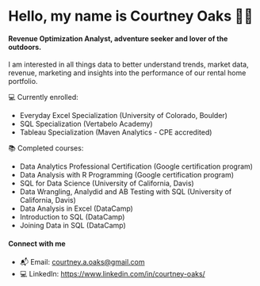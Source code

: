 # Hello, my name is Courtney Oaks 👋🏼

#### **Revenue Optimization Analyst, adventure seeker and lover of the outdoors.**

I am interested in all things data to better understand trends, market data, revenue, marketing and insights into the performance of our rental home portfolio.

💻 Currently enrolled:
- Everyday Excel Specialization (University of Colorado, Boulder)
- SQL Specialization (Vertabelo Academy)
- Tableau Specialization (Maven Analytics - CPE accredited) 

📚 Completed courses:
- Data Analytics Professional Certification (Google certification program)
- Data Analysis with R Programming (Google certification program)
- SQL for Data Science (University of California, Davis)
- Data Wrangling, Analydid and AB Testing with SQL (University of California, Davis)
- Data Analysis in Excel (DataCamp)
- Introduction to SQL (DataCamp)
- Joining Data in SQL (DataCamp)

#### Connect with me
- 📬 Email: courtney.a.oaks@gmail.com
- 💻 LinkedIn: https://www.linkedin.com/in/courtney-oaks/

